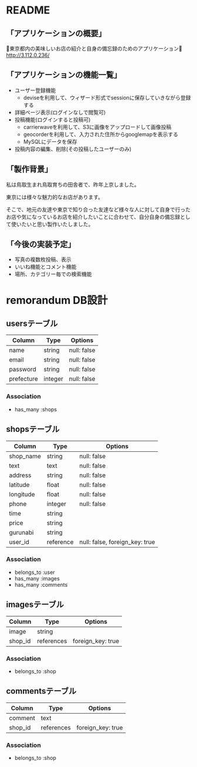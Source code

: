 # README

## 「アプリケーションの概要」 
:sushi:東京都内の美味しいお店の紹介と自身の備忘録のためのアプリケーション:sushi:
http://3.112.0.236/

## 「アプリケーションの機能一覧」 
- ユーザー登録機能
    - deviseを利用して、ウィザード形式でsessionに保存していきながら登録する
- 詳細ページ表示(ログインなしで閲覧可)
- 投稿機能(ログインすると投稿可)
    - carrierwaveを利用して、S3に画像をアップロードして画像投稿
    - geocorderを利用して、入力された住所からgooglemapを表示する
    - MySQLにデータを保存
- 投稿内容の編集、削除(その投稿したユーザーのみ)

## 「製作背景」
私は鳥取生まれ鳥取育ちの田舎者で、昨年上京しました。

東京には様々な魅力的なお店があります。

そこで、地元の友達や東京で知り合った友達など様々な人に対して自身で行ったお店や気になっているお店を紹介したいことに合わせて、自分自身の備忘録として使いたいと思い製作いたしました。

## 「今後の実装予定」
- 写真の複数枚投稿、表示
- いいね機能とコメント機能
- 場所、カテゴリー毎での検索機能

# remorandum DB設計

## usersテーブル
|Column|Type|Options|
|------|----|-------|
|name|string|null: false|
|email|string|null: false|
|password|string|null: false|
|prefecture|integer|null: false|
### Association
- has_many :shops

## shopsテーブル
|Column|Type|Options|
|------|----|-------|
|shop_name|string|null: false|
|text|text|null: false|
|address|string|null: false|
|latitude|float|null: false|
|longitude|float|null: false|
|phone|integer|null: false|
|time|string|
|price|string|
|gurunabi|string|
|user_id|reference|null: false, foreign_key: true|
### Association
- belongs_to :user
- has_many :images
- has_many :comments

## imagesテーブル
|Column|Type|Options|
|------|----|-------|
|image|string||
|shop_id|references|foreign_key: true|
### Association
- belongs_to :shop

## commentsテーブル
|Column|Type|Options|
|------|----|-------|
|comment|text|
|shop_id|references|foreign_key: true|
### Association
- belongs_to :shop